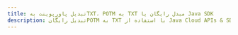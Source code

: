 ---title: تبدیل پاورپوینت بهTXT، POTM به TXT مبدل رایگان یا Java SDKdescription: تبدیل رایگانPOTM به TXT با استفاده از Java Cloud APIs & SDK. همچنین اسناد Microsoft PowerPoint را در Cloud ایجاد، ویرایش و رندر کنید.---